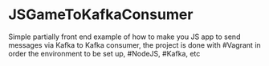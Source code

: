 # JSGameToKafkaConsumer
Simple partially front end example of how to make you JS app to send messages via Kafka to Kafka consumer, the project is done with #Vagrant in order the environment to be set up, #NodeJS, #Kafka, etc
